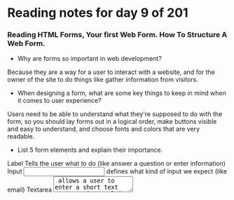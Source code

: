 # Reading notes for day 9 of 201

### Reading HTML Forms, Your first Web Form. How To Structure A Web Form.

 - Why are forms so important in web development?

Because they are a way for a user to interact with a website, and for the owner of the site to do things like gather information from visitors.

- When designing a form, what are some key things to keep in mind when it comes to user experience?

Users need to be able to understand what they're supposed to do with the form, so you should lay forms out in a logical order, make buttons visible and easy to understand, and choose fonts and colors that are very readable.

- List 5 form elements and explain their importance.

Label <label> Tells the user what to do (like answer a question or enter information)
Input <input> defines what kind of input we expect (like email)
Textarea <textarea> allows a user to enter a short text response in a multi-line field.
Button <button>Click</button> is how the user transmits the finished form (via an event listener on the button, but that's later)
<form>Form goes here</form> defines the area of the website where these other interactive elements will reside.
(apparently MarkDown responds to some of these tags.)
### Read Learn JS Introduction To Events.

- How would you describe events to a non-technical friend?

Events are when something happens on a website, usually because the user does a thing like presses a button.

- When using the addEventListener() method, what 2 arguments will you need to provide?
The name of the event and a function to handle the event (code that does something when the event signal is given).

- Describe the event object. Why is the target within the event object useful?
The event object is a parameter specified with a name such as event, evt, or e. It is automatically passed to event handlers to provide extra features and information. It's useful because it specifies where the event is happening and saves us some coding work.


- What is the difference between event bubbling and event capturing? 
Event bubbling checks elements from the event outward, event capturing starts outward and works inward.


## Further reading HTML5 Input Types and Event Reference and listings

## Things I want to know more about

All things taking input and giving back stimulation are cool. I want to know more about how to take in data and do all the stuff with it. 

[back to Table of Contents](./README.md)